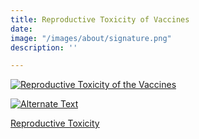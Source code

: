 ```yaml
---
title: Reproductive Toxicity of Vaccines
date: 
image: "/images/about/signature.png"
description: ''

---
```

[![Reproductive Toxicity of the Vaccines](/images/reproductive_toxicity.png)]({https://odysee.com/@DarkHorsePodcastClips:b/informed-consent-and-reproductive:e} "Reproductive Toxicity of the Vaccines")

[![Alternate Text]({image-url})]({video-url} "Link Title")

[Reproductive Toxicity](https://odysee.com/@DarkHorsePodcastClips:b/informed-consent-and-reproductive:e "Reproductive Toxicity of the Vaccine")